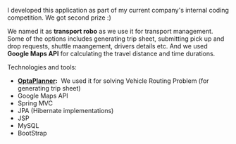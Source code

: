 I developed this application as part of my current  company's internal coding competition. We got second prize :)

We named it as <b>transport robo</b> as we use it for transport management. Some of the options includes generating trip sheet, 
submitting pick up and drop requests, shuttle maangement, drivers details etc. And we used <b>Google Maps API</b> for calculating the 
travel distance and time durations.

Technologies and tools:
<ul>
<li><b><a href="http://www.optaplanner.org/">OptaPlanner</a>:</b>&nbsp;&nbsp;We used it for solving Vehicle Routing Problem (for generating trip sheet)</li>
<li>Google Maps API</li>
<li>Spring MVC</li>
<li>JPA (Hibernate implementations)</li>
<li>JSP</li>
<li>MySQL</li>
<li>BootStrap</li>
</ul>
